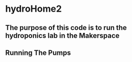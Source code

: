 # hydroHome2
## The purpose of this code is to run the hydroponics lab in the Makerspace
## Running The Pumps
#### 

